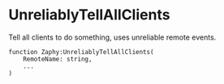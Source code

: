 # UnreliablyTellAllClients

Tell all clients to do something, uses unreliable remote events.

```luau
function Zaphy:UnreliablyTellAllClients(
    RemoteName: string,
    ...
)
```